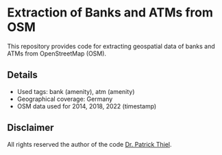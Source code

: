 # Extraction of Banks and ATMs from OSM

This repository provides code for extracting geospatial data of banks and ATMs from OpenStreetMap (OSM).

## Details

- Used tags: bank (amenity), atm (amenity)
- Geographical coverage: Germany
- OSM data used for 2014, 2018, 2022 (timestamp)

## Disclaimer
All rights reserved the author of the code [Dr. Patrick Thiel](https://www.rwi-essen.de/rwi/team/person/patrick-thiel).
